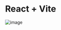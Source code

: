 # React + Vite
![image](https://github.com/user-attachments/assets/f472c31e-dcdd-4c3f-9fd1-1cda945fbc09)
